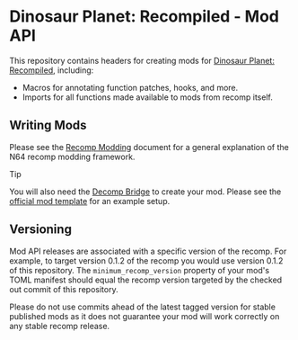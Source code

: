 # Dinosaur Planet: Recompiled - Mod API
This repository contains headers for creating mods for [Dinosaur Planet: Recompiled](https://github.com/DinosaurPlanetRecomp/dino-recomp), including:

- Macros for annotating function patches, hooks, and more.
- Imports for all functions made available to mods from recomp itself.

## Writing Mods
Please see the [Recomp Modding](https://hackmd.io/fMDiGEJ9TBSjomuZZOgzNg) document for a general explanation of the N64 recomp modding framework.

> [!TIP]
> You will also need the [Decomp Bridge](https://github.com/DinosaurPlanetRecomp/dino-recomp-decomp-bridge) to create your mod. Please see the [official mod template](https://github.com/DinosaurPlanetRecomp/dino-recomp-mod-template) for an example setup.

## Versioning
Mod API releases are associated with a specific version of the recomp. For example, to target version 0.1.2 of the recomp you would use version 0.1.2 of this repository. The `minimum_recomp_version` property of your mod's TOML manifest should equal the recomp version targeted by the checked out commit of this repository.

Please do not use commits ahead of the latest tagged version for stable published mods as it does not guarantee your mod will work correctly on any stable recomp release.
